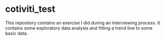 # cotiviti_test
This repository contains an exercise I did during an interviewing process. It contains some exploratory data analysis and fitting a trend line to some basic data.
